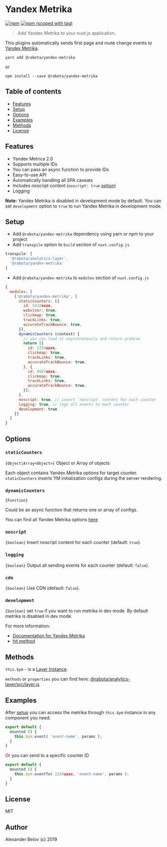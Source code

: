 # Yandex Metrika
[![npm](https://img.shields.io/npm/dt/@rabota/yandex-metrika.svg?style=flat-square)](https://www.npmjs.com/package/@rabota/yandex-metrika)
[![npm (scoped with tag)](https://img.shields.io/npm/v/@rabota/yandex-metrika/latest.svg?style=flat-square)](https://www.npmjs.com/package/@rabota/yandex-metrika)

> Add Yandex Metrika to your nuxt.js application.

This plugins automatically sends first page and route change events to [Yandex Metrika](https://metrica.yandex.com).

```
yarn add @rabota/yandex-metrika
```
or
```
npm install --save @rabota/yandex-metrika
```

## Table of contents

- [Features](#features)
- [Setup](#setup)
- [Options](#options)
- [Examples](#examples)
- [Methods](#methods)
- [License](#license)

## Features

- Yandex Metrica 2.0
- Supports multiple IDs
- You can pass an async function to provide IDs
- Easy-to-use API
- Automatically handling all SPA caveats
- Includes noscript content (`noscript: true` [option](#options))
- Logging

**Note:** Yandex Metrika is disabled in development mode by default.
You can set `development` option to `true` to run Yandex Metrika in development mode.

## Setup
- Add `@rabota/yandex-metrika` dependency using yarn or npm to your project
- Add `transpile` option to `build` section of `nuxt.config.js`
```js
transpile: [
  '@rabota/analytics-layer',
  '@rabota/yandex-metrika'
]
```
- Add `@rabota/yandex-metrika` to `modules` section of `nuxt.config.js`
```js
{
  modules: [
    ['@rabota/yandex-metrika', [
      staticCounters: [{
        id: 5432xxxx,
        webvisor: true,
        clickmap: true,
        trackLinks: true,
        accurateTrackBounce: true,
      }],
      dynamicCounters (context) {
        // you can load it asynchronously and return promise
        return [{
          id: 1234xxxx,
          clickmap: true,
          trackLinks: true,
          accurateTrackBounce: true,
        }, {
          id: 4567xxxx,
          clickmap: true,
          trackLinks: true,
          accurateTrackBounce: true,
        }];
      },
      noscript: true, // insert `noscript` content for each counter
      logging: true, // logs all events to each counter
      development: true
    }]
  ]
}
````

## Options

### `staticCounters` 
```{Object|Array<Object>}``` Object or Array of objects

Each object contains Yandex.Metrika options for target counter. `staticCounters` inserts YM initialization configs during the server rendering.

### `dynamicCounters` 
```{Function}``` 

Could be an async function that returns one or array of configs.

You can find all Yandex Metrika options [here](https://yandex.com/support/metrica/code/counter-initialize.xml)

### `noscript` 
```{boolean}``` Insert noscript content for each counter (default: `true`).

### `logging` 
```{boolean}``` Output all sending events for each counter (default: `false`).

### `cdn` 
```{boolean}``` Use CDN (default: `false`).

### `development` 
```{boolean}``` set `true` if you want to run metrika in dev mode. By default metrika is disabled in dev mode.

For more information:
- [Documentation for Yandex Metrika](https://yandex.com/support/metrica/code/counter-initialize.html)
- [hit method](https://yandex.com/support/metrica/objects/hit.html)

## Methods

`this.$ym` - is a [Layer Instance](https://github.com/RabotaRu/analytics-layer).

`methods` or `properties` you can find here: [@rabota/analytics-layer/src/layer.js](https://github.com/RabotaRu/analytics-layer/blob/master/src/layer.js).

## Examples

After [setup](#setup) you can access the metrika through `this.$ym` instance in any component you need.

```js
export default {
  mounted () {
    this.$ym.event( 'event-name', params );
  }
}
```

Or you can send to a specific counter ID

```js
export default {
  mounted () {
    this.$ym.eventTo( 1234xxxx, 'event-name', params );
  }
}
```

## License

MIT

## Author

Alexander Belov (c) 2019
